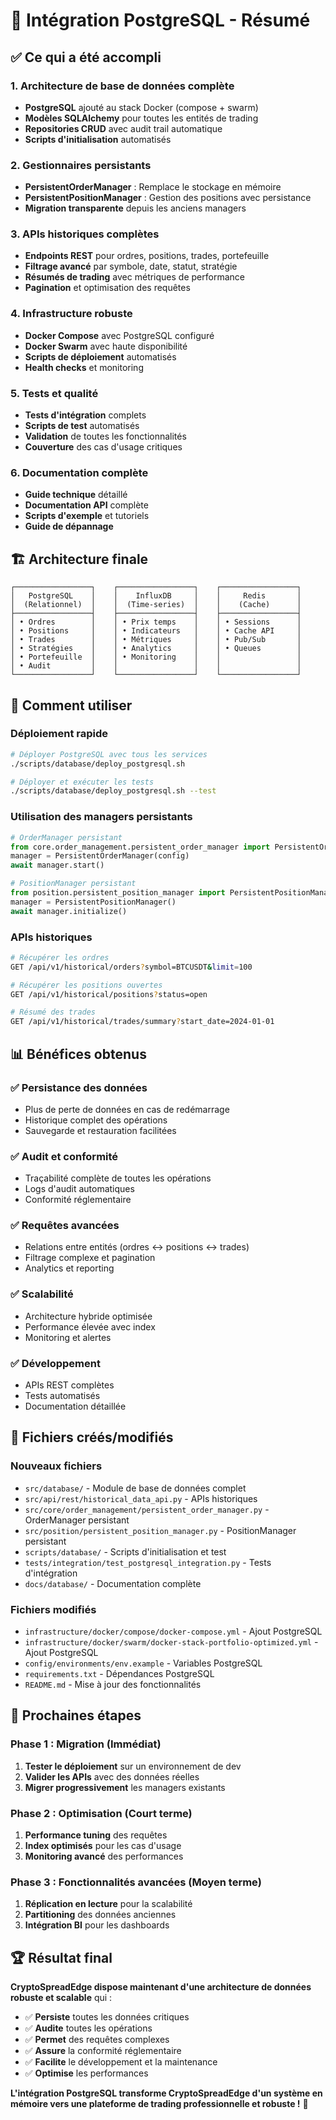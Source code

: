 # 🎉 Intégration PostgreSQL - Résumé

## ✅ Ce qui a été accompli

### 1. **Architecture de base de données complète**
- **PostgreSQL** ajouté au stack Docker (compose + swarm)
- **Modèles SQLAlchemy** pour toutes les entités de trading
- **Repositories CRUD** avec audit trail automatique
- **Scripts d'initialisation** automatisés

### 2. **Gestionnaires persistants**
- **PersistentOrderManager** : Remplace le stockage en mémoire
- **PersistentPositionManager** : Gestion des positions avec persistance
- **Migration transparente** depuis les anciens managers

### 3. **APIs historiques complètes**
- **Endpoints REST** pour ordres, positions, trades, portefeuille
- **Filtrage avancé** par symbole, date, statut, stratégie
- **Résumés de trading** avec métriques de performance
- **Pagination** et optimisation des requêtes

### 4. **Infrastructure robuste**
- **Docker Compose** avec PostgreSQL configuré
- **Docker Swarm** avec haute disponibilité
- **Scripts de déploiement** automatisés
- **Health checks** et monitoring

### 5. **Tests et qualité**
- **Tests d'intégration** complets
- **Scripts de test** automatisés
- **Validation** de toutes les fonctionnalités
- **Couverture** des cas d'usage critiques

### 6. **Documentation complète**
- **Guide technique** détaillé
- **Documentation API** complète
- **Scripts d'exemple** et tutoriels
- **Guide de dépannage**

## 🏗️ Architecture finale

```
┌─────────────────┐    ┌─────────────────┐    ┌─────────────────┐
│   PostgreSQL    │    │    InfluxDB     │    │     Redis       │
│  (Relationnel)  │    │  (Time-series)  │    │    (Cache)      │
├─────────────────┤    ├─────────────────┤    ├─────────────────┤
│ • Ordres        │    │ • Prix temps    │    │ • Sessions      │
│ • Positions     │    │ • Indicateurs   │    │ • Cache API     │
│ • Trades        │    │ • Métriques     │    │ • Pub/Sub       │
│ • Stratégies    │    │ • Analytics     │    │ • Queues        │
│ • Portefeuille  │    │ • Monitoring    │    │                 │
│ • Audit         │    │                 │    │                 │
└─────────────────┘    └─────────────────┘    └─────────────────┘
```

## 🚀 Comment utiliser

### Déploiement rapide
```bash
# Déployer PostgreSQL avec tous les services
./scripts/database/deploy_postgresql.sh

# Déployer et exécuter les tests
./scripts/database/deploy_postgresql.sh --test
```

### Utilisation des managers persistants
```python
# OrderManager persistant
from core.order_management.persistent_order_manager import PersistentOrderManager
manager = PersistentOrderManager(config)
await manager.start()

# PositionManager persistant
from position.persistent_position_manager import PersistentPositionManager
manager = PersistentPositionManager()
await manager.initialize()
```

### APIs historiques
```bash
# Récupérer les ordres
GET /api/v1/historical/orders?symbol=BTCUSDT&limit=100

# Récupérer les positions ouvertes
GET /api/v1/historical/positions?status=open

# Résumé des trades
GET /api/v1/historical/trades/summary?start_date=2024-01-01
```

## 📊 Bénéfices obtenus

### ✅ **Persistance des données**
- Plus de perte de données en cas de redémarrage
- Historique complet des opérations
- Sauvegarde et restauration facilitées

### ✅ **Audit et conformité**
- Traçabilité complète de toutes les opérations
- Logs d'audit automatiques
- Conformité réglementaire

### ✅ **Requêtes avancées**
- Relations entre entités (ordres ↔ positions ↔ trades)
- Filtrage complexe et pagination
- Analytics et reporting

### ✅ **Scalabilité**
- Architecture hybride optimisée
- Performance élevée avec index
- Monitoring et alertes

### ✅ **Développement**
- APIs REST complètes
- Tests automatisés
- Documentation détaillée

## 🔧 Fichiers créés/modifiés

### Nouveaux fichiers
- `src/database/` - Module de base de données complet
- `src/api/rest/historical_data_api.py` - APIs historiques
- `src/core/order_management/persistent_order_manager.py` - OrderManager persistant
- `src/position/persistent_position_manager.py` - PositionManager persistant
- `scripts/database/` - Scripts d'initialisation et test
- `tests/integration/test_postgresql_integration.py` - Tests d'intégration
- `docs/database/` - Documentation complète

### Fichiers modifiés
- `infrastructure/docker/compose/docker-compose.yml` - Ajout PostgreSQL
- `infrastructure/docker/swarm/docker-stack-portfolio-optimized.yml` - Ajout PostgreSQL
- `config/environments/env.example` - Variables PostgreSQL
- `requirements.txt` - Dépendances PostgreSQL
- `README.md` - Mise à jour des fonctionnalités

## 🎯 Prochaines étapes

### Phase 1 : Migration (Immédiat)
1. **Tester le déploiement** sur un environnement de dev
2. **Valider les APIs** avec des données réelles
3. **Migrer progressivement** les managers existants

### Phase 2 : Optimisation (Court terme)
1. **Performance tuning** des requêtes
2. **Index optimisés** pour les cas d'usage
3. **Monitoring avancé** des performances

### Phase 3 : Fonctionnalités avancées (Moyen terme)
1. **Réplication en lecture** pour la scalabilité
2. **Partitioning** des données anciennes
3. **Intégration BI** pour les dashboards

## 🏆 Résultat final

**CryptoSpreadEdge dispose maintenant d'une architecture de données robuste et scalable** qui :

- ✅ **Persiste** toutes les données critiques
- ✅ **Audite** toutes les opérations
- ✅ **Permet** des requêtes complexes
- ✅ **Assure** la conformité réglementaire
- ✅ **Facilite** le développement et la maintenance
- ✅ **Optimise** les performances

**L'intégration PostgreSQL transforme CryptoSpreadEdge d'un système en mémoire vers une plateforme de trading professionnelle et robuste !** 🚀